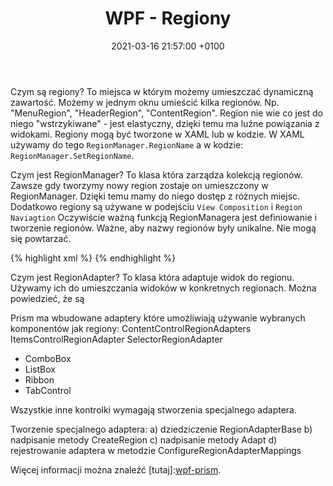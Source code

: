 ﻿---
layout: post
title:  "WPF - Regiony"
date:   2021-03-16 21:57:00 +0100
category: wpf prism regiony region
---
Czym są regiony? To miejsca w którym możemy umieszczać dynamiczną zawartość.
Możemy w jednym oknu umieścić kilka regionów. Np. "MenuRegion", "HeaderRegion", "ContentRegion".
Region nie wie co jest do niego "wstrzykiwane" - jest elastyczny, dzięki temu ma luźne powiązania z widokami.
Regiony mogą być tworzone w XAML lub w kodzie. W XAML używamy do tego `RegionManager.RegionName` a w kodzie: `RegionManager.SetRegionName`.


Czym jest RegionManager?
To klasa która zarządza kolekcją regionów. Zawsze gdy tworzymy nowy region zostaje on umieszczony w RegionManager. Dzięki temu mamy do niego dostęp z różnych miejsc. 
Dodatkowo regiony są używane w podejściu `View Composition` i `Region Naviagtion`
Oczywiście ważną funkcją RegionManagera jest definiowanie i tworzenie regionów.
Ważne, aby nazwy regionów były unikalne. Nie mogą się powtarzać.

{% highlight xml %}
<Window x:Class="Ewid.InterMap.Views.ShellWindow"
        xmlns="http://schemas.microsoft.com/winfx/2006/xaml/presentation"
        xmlns:x="http://schemas.microsoft.com/winfx/2006/xaml"
        xmlns:d="http://schemas.microsoft.com/expression/blend/2008"
        xmlns:mc="http://schemas.openxmlformats.org/markup-compatibility/2006"
        xmlns:prism="http://prismlibrary.com/"
        mc:Ignorable="d"
        Title="ShellWindow" Height="450" Width="800">
    <Grid>
        <ContentControl prism:RegionManager.RegionName="ContentRegion"/>
    </Grid>
</Window>
{% endhighlight %}


Czym jest RegionAdapter?
To klasa która adaptuje widok do regionu. Używamy ich do umieszczania widoków w konkretnych regionach. Można powiedzieć, że są 


Prism ma wbudowane adaptery które umożliwiają używanie wybranych komponentów jak regiony:
ContentControlRegionAdapters
ItemsControlRegionAdapter
SelectorRegionAdapter
 - ComboBox
 - ListBox
 - Ribbon
 - TabControl

Wszystkie inne kontrolki wymagają stworzenia specjalnego adaptera.

Tworzenie specjalnego adaptera:
a) dziedziczenie RegionAdapterBase<T>
b) nadpisanie metody CreateRegion
c) nadpisanie metody Adapt
d) rejestrowanie adaptera w metodzie ConfigureRegionAdapterMappings

Więcej informacji można znaleźć [tutaj]:[wpf-prism].

[wpf-prism]: https://app.pluralsight.com/library/courses/prism-wpf-introduction/table-of-contents